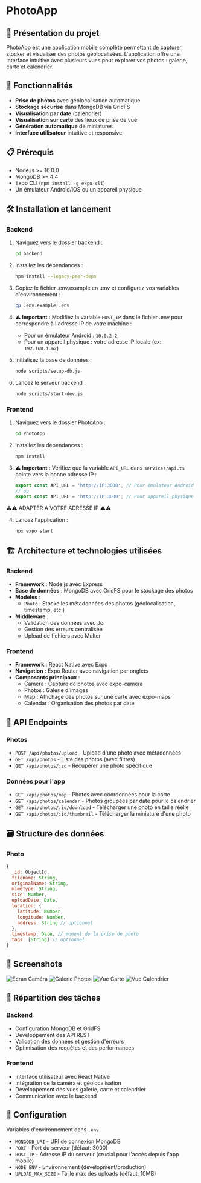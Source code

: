 # PhotoApp

## 📱 Présentation du projet

PhotoApp est une application mobile complète permettant de capturer, stocker et visualiser des photos géolocalisées. L'application offre une interface intuitive avec plusieurs vues pour explorer vos photos : galerie, carte et calendrier.

## 🚀 Fonctionnalités

- **Prise de photos** avec géolocalisation automatique
- **Stockage sécurisé** dans MongoDB via GridFS
- **Visualisation par date** (calendrier)
- **Visualisation sur carte** des lieux de prise de vue
- **Génération automatique** de miniatures
- **Interface utilisateur** intuitive et responsive

## 📋 Prérequis

- Node.js >= 16.0.0
- MongoDB >= 4.4
- Expo CLI (`npm install -g expo-cli`)
- Un émulateur Android/iOS ou un appareil physique

## 🛠️ Installation et lancement

### Backend

1. Naviguez vers le dossier backend :
   ```bash
   cd backend
   ```

2. Installez les dépendances :
   ```bash
   npm install --legacy-peer-deps
   ```

3. Copiez le fichier .env.example en .env et configurez vos variables d'environnement :
   ```bash
   cp .env.example .env
   ```

4. **⚠️ Important** : Modifiez la variable `HOST_IP` dans le fichier .env pour correspondre à l'adresse IP de votre machine :
   - Pour un émulateur Android : `10.0.2.2`
   - Pour un appareil physique : votre adresse IP locale (ex: `192.168.1.62`)

5. Initialisez la base de données :
   ```bash
   node scripts/setup-db.js
   ```

6. Lancez le serveur backend :
   ```bash
   node scripts/start-dev.js
   ```

### Frontend

1. Naviguez vers le dossier PhotoApp :
   ```bash
   cd PhotoApp
   ```

2. Installez les dépendances :
   ```bash
   npm install
   ```

3. **⚠️ Important** : Vérifiez que la variable `API_URL` dans `services/api.ts` pointe vers la bonne adresse IP :
   ```javascript
   export const API_URL = 'http://IP:3000'; // Pour émulateur Android
   // ou
   export const API_URL = 'http://IP:3000'; // Pour appareil physique
   ```
⚠️⚠️ ADAPTER A VOTRE ADRESSE IP ⚠️⚠️


4. Lancez l'application :
   ```bash
   npx expo start
   ```

## 🏗️ Architecture et technologies utilisées

### Backend
- **Framework** : Node.js avec Express
- **Base de données** : MongoDB avec GridFS pour le stockage des photos
- **Modèles** :
  - `Photo` : Stocke les métadonnées des photos (géolocalisation, timestamp, etc.)
- **Middleware** :
  - Validation des données avec Joi
  - Gestion des erreurs centralisée
  - Upload de fichiers avec Multer

### Frontend
- **Framework** : React Native avec Expo
- **Navigation** : Expo Router avec navigation par onglets
- **Composants principaux** :
  - Camera : Capture de photos avec expo-camera
  - Photos : Galerie d'images
  - Map : Affichage des photos sur une carte avec expo-maps
  - Calendar : Organisation des photos par date

## 📡 API Endpoints

### Photos
- `POST /api/photos/upload` - Upload d'une photo avec métadonnées
- `GET /api/photos` - Liste des photos (avec filtres)
- `GET /api/photos/:id` - Récupérer une photo spécifique
  

### Données pour l'app
- `GET /api/photos/map` - Photos avec coordonnées pour la carte
- `GET /api/photos/calendar` - Photos groupées par date pour le calendrier
- `GET /api/photos/:id/download` - Télécharger une photo en taille réelle
- `GET /api/photos/:id/thumbnail` - Télécharger la miniature d'une photo

## 🗃️ Structure des données

### Photo
```javascript
{
  _id: ObjectId,
  filename: String,
  originalName: String,
  mimeType: String,
  size: Number,
  uploadDate: Date,
  location: {
    latitude: Number,
    longitude: Number,
    address: String // optionnel
  },
  timestamp: Date, // moment de la prise de photo
  tags: [String] // optionnel
}
```

## 📸 Screenshots

![Écran Caméra](screenshots/camera.png)
![Galerie Photos](screenshots/gallery.png)
![Vue Carte](screenshots/map.png)
![Vue Calendrier](screenshots/calendar.png)

## 👥 Répartition des tâches

### Backend
- Configuration MongoDB et GridFS
- Développement des API REST
- Validation des données et gestion d'erreurs
- Optimisation des requêtes et des performances

### Frontend
- Interface utilisateur avec React Native
- Intégration de la caméra et géolocalisation
- Développement des vues galerie, carte et calendrier
- Communication avec le backend

## 🔧 Configuration

Variables d'environnement dans `.env` :
- `MONGODB_URI` - URI de connexion MongoDB
- `PORT` - Port du serveur (défaut: 3000)
- `HOST_IP` - Adresse IP du serveur (crucial pour l'accès depuis l'app mobile)
- `NODE_ENV` - Environnement (development/production)
- `UPLOAD_MAX_SIZE` - Taille max des uploads (défaut: 10MB)
